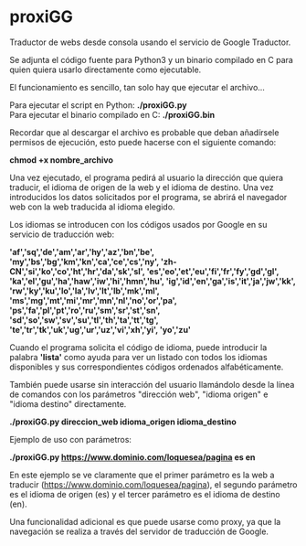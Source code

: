# proxiGG
Traductor de webs desde consola usando el servicio de Google Traductor.

Se adjunta el código fuente para Python3 y un binario compilado en C para quien quiera usarlo directamente como ejecutable.

El funcionamiento es sencillo, tan solo hay que ejecutar el archivo...

Para ejecutar el script en Python: <b>./proxiGG.py</b><br>
Para ejecutar el binario compilado en C: <b>./proxiGG.bin</b><br>

Recordar que al descargar el archivo es probable que deban añadírsele permisos de ejecución, esto puede hacerse con el siguiente comando:

<b>chmod +x nombre_archivo</b>

Una vez ejecutado, el programa pedirá al usuario la dirección que quiera traducir, el idioma de origen de la web y el idioma de destino. Una vez introducidos los datos solicitados por el programa, se abrirá el navegador web con la web traducida al idioma elegido.

Los idiomas se introducen con los códigos usados por Google en su servicio de traducción web:

<b>'af','sq','de','am','ar','hy','az','bn','be',
'my','bs','bg','km','kn','ca','ce','cs','ny',
'zh-CN','si','ko','co','ht','hr','da','sk','sl',
'es','eo','et','eu','fi','fr','fy','gd','gl',
'ka','el','gu','ha','haw','iw','hi','hmn','hu',
'ig','id','en','ga','is','it','ja','jw','kk',
'rw','ky','ku','lo','la','lv','lt','lb','mk','ml',
'ms','mg','mt','mi','mr','mn','nl','no','or','pa',
'ps','fa','pl','pt','ro','ru','sm','sr','st','sn',
'sd','so','sw','sv','su','tl','th','ta','tt','tg',
'te','tr','tk','uk','ug','ur','uz','vi','xh','yi',
'yo','zu'</b>

Cuando el programa solicita el código de idioma, puede introducir la palabra <b>'lista'</b> como ayuda para ver un listado con todos los idiomas disponibles y sus correspondientes códigos ordenados alfabéticamente.

También puede usarse sin interacción del usuario llamándolo desde la línea de comandos con los parámetros "dirección web", "idioma origen" e "idioma destino" directamente.

<b>./proxiGG.py direccion_web idioma_origen idioma_destino</b>

Ejemplo de uso con parámetros:

<b>./proxiGG.py https://www.dominio.com/loquesea/pagina es en</b>

En este ejemplo se ve claramente que el primer parámetro es la web a traducir (https://www.dominio.com/loquesea/pagina), el segundo parámetro es el idioma de origen (es) y el tercer parámetro es el idioma de destino (en).
  
Una funcionalidad adicional es que puede usarse como proxy, ya que la navegación se realiza a través del servidor de traducción de Google.
